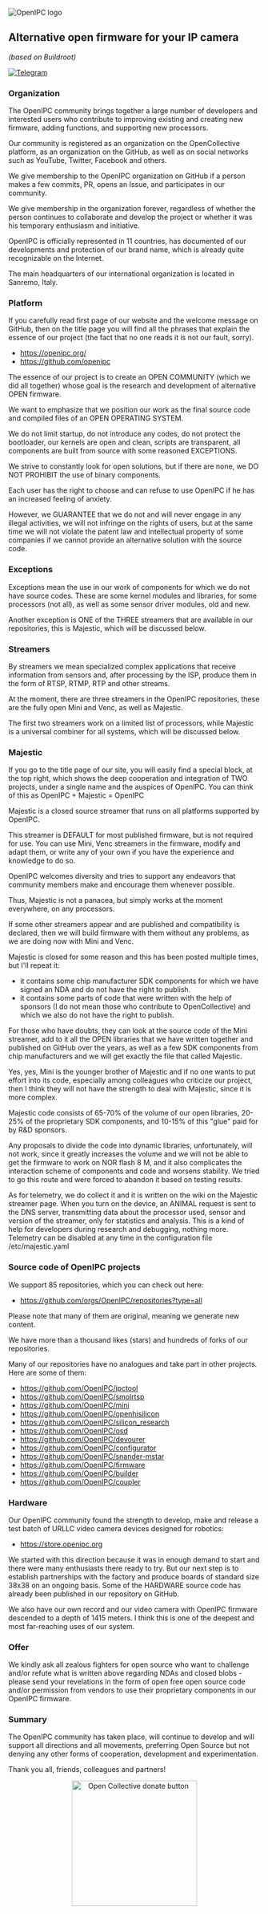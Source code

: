 ![OpenIPC logo][logo]

## Alternative open firmware for your IP camera
_(based on Buildroot)_

[![Telegram](https://openipc.org/images/telegram_button.svg)][telegram]


### Organization

The OpenIPC community brings together a large number of developers and interested users who contribute to improving existing and creating new firmware, adding functions, and supporting new processors.

Our community is registered as an organization on the OpenCollective platform, as an organization on  the GitHub, as well as on social networks such as YouTube, Twitter, Facebook and others.

We give membership to the OpenIPC organization on GitHub if a person makes a few commits, PR, opens an Issue, and participates in our community.

We give membership in the organization forever, regardless of whether the person continues to collaborate and develop the project or whether it was his temporary enthusiasm and initiative.

OpenIPC is officially represented in 11 countries, has documented of our developments and protection of our brand name, which is already quite recognizable on the Internet.

The main headquarters of our international organization is located in Sanremo, Italy.


### Platform

If you carefully read first page of our website and the welcome message on GitHub, then on the title page you will find all the phrases that explain the essence of our project (the fact that no one reads it is not our fault, sorry).

- https://openipc.org/
- https://github.com/openipc

The essence of our project is to create an OPEN COMMUNITY (which we did all together) whose goal is the research and development of alternative OPEN firmware.

We want to emphasize that we position our work as the final source code and compiled files of an OPEN OPERATING SYSTEM.

We do not limit startup, do not introduce any codes, do not protect the bootloader, our kernels are open and clean, scripts are transparent, all components are built from source with some reasoned EXCEPTIONS.

We strive to constantly look for open solutions, but if there are none, we DO NOT PROHIBIT  the use of binary components.

Each user has the right to choose and can refuse to use OpenIPC if he has an increased feeling of anxiety.

However, we GUARANTEE that we do not and will never engage in any illegal activities, we will not infringe on the rights of users, but at the same time we will not violate the patent law and intellectual property of some companies if we cannot provide an alternative solution with the source code.


### Exceptions

Exceptions mean the use in our work of components for which we do not have source codes.
These are some kernel modules and libraries, for some processors (not all), as well as some sensor driver modules, old and new.

Another exception is ONE of the THREE streamers that are available in our repositories, this is Majestic, which will be discussed below.


### Streamers

By streamers we mean specialized complex applications that receive information from sensors and, after processing by the ISP, produce them in the form of RTSP, RTMP, RTP and other streams.

At the moment, there are three streamers in the OpenIPC repositories, these are the fully open Mini and Venc, as well as Majestic.

The first two streamers work on a limited list of processors, while Majestic is a universal combiner for all systems, which will be discussed below.


### Majestic

If you go to the title page of our site, you will easily find a special block, at the top right, which shows the deep cooperation and integration of TWO projects, under a single name and the auspices of OpenIPC.
You can think of this as OpenIPC + Majestic = OpenIPC

Majestic is a closed source streamer that runs on all platforms supported by OpenIPC.

This streamer is DEFAULT for most published firmware, but is not required for use. You can use Mini, Venc streamers in the firmware, modify and adapt them, or write any of your own if you have the experience and knowledge to do so.

OpenIPC welcomes diversity and tries to support any endeavors that community members make and encourage them whenever possible.

Thus, Majestic is not a panacea, but simply works at the moment everywhere, on any processors.

If some other streamers appear and are published and compatibility is declared, then we will build firmware with them without any problems, as we are doing now with Mini and Venc.

Majestic is closed for some reason and this has been posted multiple times, but I'll repeat it:

- it contains some chip manufacturer SDK components for which we have signed an NDA and do not have the right to publish.
- it contains some parts of code that were written with the help of sponsors (I do not mean those who contribute to OpenCollective) and which we also do not have the right to publish.

For those who have doubts, they can look at the source code of the Mini streamer, add to it all the OPEN libraries that we have written together and published on GitHub over the years, as well as a few SDK components from chip manufacturers and we will get exactly the file that called Majestic.

Yes, yes, Mini is the younger brother of Majestic and if no one wants to put effort into its code, especially among colleagues who criticize our project, then I think they will not have the strength to deal with Majestic, since it is more complex.

Majestic code consists of 65-70% of the volume of our open libraries, 20-25% of the proprietary SDK components, and 10-15% of this "glue" paid for by R&D sponsors.

Any proposals to divide the code into dynamic libraries, unfortunately, will not work, since it greatly increases the volume and we will not be able to get the firmware to work on NOR flash 8 M, and it also complicates the interaction scheme of components and code and worsens stability. We tried to go this route and were forced to abandon it based on testing results.

As for telemetry, we do collect it and it is written on the wiki on the Majestic streamer page.
When you turn on the device, an ANIMAL request is sent to the DNS server, transmitting data about the processor used, sensor and version of the streamer, only for statistics and analysis. 
This is a kind of help for developers during research and debugging, nothing more.
Telemetry can be disabled at any time in the configuration file /etc/majestic.yaml


### Source code of OpenIPC projects

We support 85 repositories, which you can check out here:

- https://github.com/orgs/OpenIPC/repositories?type=all

Please note that many of them are original, meaning we generate new content.

We have more than a thousand likes (stars) and hundreds of forks of our repositories.

Many of our repositories have no analogues and take part in other projects. Here are some of them:

- https://github.com/OpenIPC/ipctool
- https://github.com/OpenIPC/smolrtsp
- https://github.com/OpenIPC/mini
- https://github.com/OpenIPC/openhisilicon
- https://github.com/OpenIPC/silicon_research
- https://github.com/OpenIPC/osd
- https://github.com/OpenIPC/devourer
- https://github.com/OpenIPC/configurator
- https://github.com/OpenIPC/snander-mstar
- https://github.com/OpenIPC/firmware
- https://github.com/OpenIPC/builder
- https://github.com/OpenIPC/coupler


### Hardware

Our OpenIPC community found the strength to develop, make and release a test batch of URLLC video camera devices designed for robotics:

- https://store.openipc.org

We started with this direction because it was in enough demand to start and there were many enthusiasts there ready to try.
But our next step is to establish partnerships with the factory and produce boards of standard size 38x38 on an ongoing basis.
Some of the HARDWARE source code has already been published in our repository on GitHub.

We also have our own record and our video camera with OpenIPC firmware descended to a depth of 1415 meters. I think this is one of the deepest and most far-reaching uses of our system.


### Offer

We kindly ask all zealous fighters for open source who want to challenge and/or refute what is written above regarding NDAs and closed blobs - please send your revelations in the form of open free open source code and/or permission from vendors to use their proprietary components in our OpenIPC firmware.


### Summary

The OpenIPC community has taken place, will continue to develop and will support all directions and all movements, preferring Open Source but not denying any other forms of cooperation, development and experimentation.

Thank you all, friends, colleagues and partners!


<p align="center">
<a href="https://opencollective.com/openipc/contribute/backer-14335/checkout" target="_blank"><img src="https://opencollective.com/webpack/donate/button@2x.png?color=blue" width="250" alt="Open Collective donate button"></a>
</p>

[firmware]: https://github.com/openipc/firmware
[logo]: https://openipc.org/assets/openipc-logo-black.svg
[mit]: https://opensource.org/license/mit
[opencollective]: https://opencollective.com/openipc
[paypal]: https://www.paypal.com/donate/?hosted_button_id=C6F7UJLA58MBS
[project]: https://github.com/openipc
[telegram]: https://t.me/openipc
[website]: https://openipc.org
[wiki]: https://github.com/openipc/wiki
